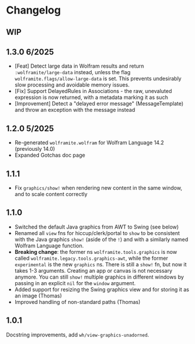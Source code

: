 Changelog
=========

WIP
---

1.3.0 6/2025
------------
* [Feat] Detect large data in Wolfram results and return `:wolframite/large-data` instead, unless the flag `wolframite.flags/allow-large-data` is set. This prevents undesirably slow processing and avoidable memory issues.
* [Fix] Support DelayedRules in Associations - the raw, unevaluted expression is now returned, with a metadata marking it as such
* [Improvement] Detect a "delayed error message" (MessageTemplate) and throw an exception with the message instead

1.2.0 5/2025
------------

* Re-generated `wolframite.wolfram` for Wolfram Language 14.2 (previously 14.0)
* Expanded Gotchas doc page

1.1.1
-----

* Fix `graphics/show!` when rendering new content in the same window, and to scale content correctly

1.1.0
-----

* Switched the default Java graphics from AWT to Swing (see below)
* Renamed all `view` fns for hiccup/clerk/portal to `show` to be consistent with the Java graphics `show!` (aside of the `!`)
  and with a similarly named Wolfram Language function.
* **Breaking change**: the former ns `wolframite.tools.graphics` is now called `wolframite.legacy.tools.graphics-awt`,
  while the former `experimental` is the new `graphics` ns. There is still a `show!` fn, but now it takes 1-3 arguments.
  Creating an app or canvas is not necessary anymore. You can still `show!` multiple graphics in different windows by
  passing in an explicit `nil` for the `window` argument.
* Added support for resizing the Swing graphics view and for storing it as an image (Thomas)
* Improved handling of non-standard paths (Thomas)

1.0.1
-----
Docstring improvements, add `wh/view-graphics-unadorned`.